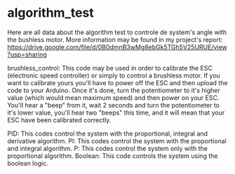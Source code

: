 # algorithm_test

Here are all data about the algorithm test to controle de system's angle with the bushless motor.
More information may be found in my project's report: https://drive.google.com/file/d/0B0dmnB3wMg8ebGk5TGh5V25URUE/view?usp=sharing 

brushless_control:
This code may be used in order to calibrate the ESC (electronic speed controller) or simply to control a brushless motor. 
If you want to calibrate yours you'll have to power off the ESC and then upload the code to your Arduino. Once it's done, turn the potentiometer to it's higher value (which would mean maximum speed) and then power on your ESC. You'll hear a "beep" from it, wait 2 seconds and turn the potentiometer to it's lower value, you'll hear two "beeps" this time, and it will mean that your ESC have been calibrated correctly.

PID: This codes control the system with the proportional, integral and derivative algorithm.
PI: This codes control the system with the proportional and integral algorithm.
P: This codes control the system only with the proportional algorithm.
Boolean: This code controls the system using the boolean logic.


